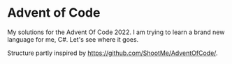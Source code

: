 # Advent of Code
My solutions for the Advent Of Code 2022. I am trying to learn a brand new language for me, C#. Let's see where it goes.

Structure partly inspired by https://github.com/ShootMe/AdventOfCode/.
